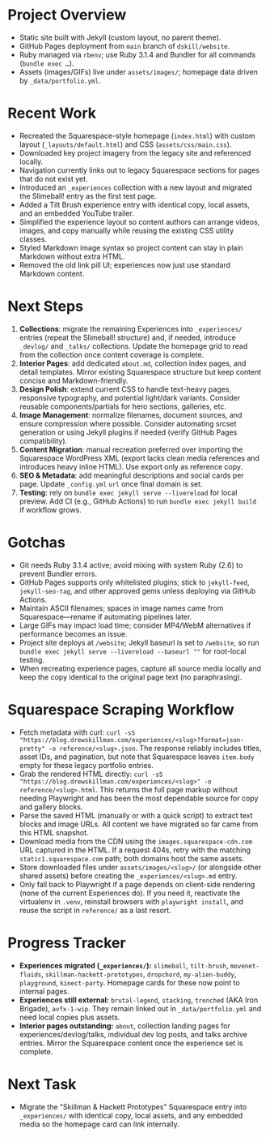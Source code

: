 # Project Overview
- Static site built with Jekyll (custom layout, no parent theme).  
- GitHub Pages deployment from `main` branch of `dskill/website`.  
- Ruby managed via `rbenv`; use Ruby 3.1.4 and Bundler for all commands (`bundle exec …`).  
- Assets (images/GIFs) live under `assets/images/`; homepage data driven by `_data/portfolio.yml`.

# Recent Work
- Recreated the Squarespace-style homepage (`index.html`) with custom layout (`_layouts/default.html`) and CSS (`assets/css/main.css`).  
- Downloaded key project imagery from the legacy site and referenced locally.  
- Navigation currently links out to legacy Squarespace sections for pages that do not exist yet.
- Introduced an `_experiences` collection with a new layout and migrated the Slimeball! entry as the first test page.
- Added a Tilt Brush experience entry with identical copy, local assets, and an embedded YouTube trailer.
- Simplified the experience layout so content authors can arrange videos, images, and copy manually while reusing the existing CSS utility classes.
- Styled Markdown image syntax so project content can stay in plain Markdown without extra HTML.
- Removed the old link pill UI; experiences now just use standard Markdown content.

# Next Steps
1. **Collections**: migrate the remaining Experiences into `_experiences/` entries (repeat the Slimeball! structure) and, if needed, introduce `_devlog/` and `_talks/` collections. Update the homepage grid to read from the collection once content coverage is complete.  
2. **Interior Pages**: add dedicated `about.md`, collection index pages, and detail templates. Mirror existing Squarespace structure but keep content concise and Markdown-friendly.  
3. **Design Polish**: extend current CSS to handle text-heavy pages, responsive typography, and potential light/dark variants. Consider reusable components/partials for hero sections, galleries, etc.  
4. **Image Management**: normalize filenames, document sources, and ensure compression where possible. Consider automating srcset generation or using Jekyll plugins if needed (verify GitHub Pages compatibility).  
5. **Content Migration**: manual recreation preferred over importing the Squarespace WordPress XML (export lacks clean media references and introduces heavy inline HTML). Use export only as reference copy.  
6. **SEO & Metadata**: add meaningful descriptions and social cards per page. Update `_config.yml` `url` once final domain is set.  
7. **Testing**: rely on `bundle exec jekyll serve --livereload` for local preview. Add CI (e.g., GitHub Actions) to run `bundle exec jekyll build` if workflow grows.

# Gotchas
- Git needs Ruby 3.1.4 active; avoid mixing with system Ruby (2.6) to prevent Bundler errors.  
- GitHub Pages supports only whitelisted plugins; stick to `jekyll-feed`, `jekyll-seo-tag`, and other approved gems unless deploying via GitHub Actions.  
- Maintain ASCII filenames; spaces in image names came from Squarespace—rename if automating pipelines later.  
- Large GIFs may impact load time; consider MP4/WebM alternatives if performance becomes an issue.
- Project site deploys at `/website`; Jekyll baseurl is set to `/website`, so run `bundle exec jekyll serve --livereload --baseurl ""` for root-local testing.
- When recreating experience pages, capture all source media locally and keep the copy identical to the original page text (no paraphrasing).

# Squarespace Scraping Workflow
- Fetch metadata with curl: `curl -sS "https://blog.drewskillman.com/experiences/<slug>?format=json-pretty" -o reference/<slug>.json`. The response reliably includes titles, asset IDs, and pagination, but note that Squarespace leaves `item.body` empty for these legacy portfolio entries.
- Grab the rendered HTML directly: `curl -sS "https://blog.drewskillman.com/experiences/<slug>" -o reference/<slug>.html`. This returns the full page markup without needing Playwright and has been the most dependable source for copy and gallery blocks.
- Parse the saved HTML (manually or with a quick script) to extract text blocks and image URLs. All content we have migrated so far came from this HTML snapshot.
- Download media from the CDN using the `images.squarespace-cdn.com` URL captured in the HTML. If a request 404s, retry with the matching `static1.squarespace.com` path; both domains host the same assets.
- Store downloaded files under `assets/images/<slug>/` (or alongside other shared assets) before creating the `_experiences/<slug>.md` entry.
- Only fall back to Playwright if a page depends on client-side rendering (none of the current Experiences do). If you need it, reactivate the virtualenv in `.venv`, reinstall browsers with `playwright install`, and reuse the script in `reference/` as a last resort.

# Progress Tracker
- **Experiences migrated (`_experiences/`):** `slimeball`, `tilt-brush`, `movenet-fluids`, `skillman-hackett-prototypes`, `dropchord`, `my-alien-buddy`, `playground`, `kinect-party`. Homepage cards for these now point to internal pages.
- **Experiences still external:** `brutal-legend`, `stacking`, `trenched` (AKA Iron Brigade), `avfx-1-wip`. They remain linked out in `_data/portfolio.yml` and need local copies plus assets.
- **Interior pages outstanding:** `about`, collection landing pages for experiences/devlog/talks, individual dev log posts, and talks archive entries. Mirror the Squarespace content once the experience set is complete.

# Next Task
- Migrate the "Skillman & Hackett Prototypes" Squarespace entry into `_experiences/` with identical copy, local assets, and any embedded media so the homepage card can link internally.
